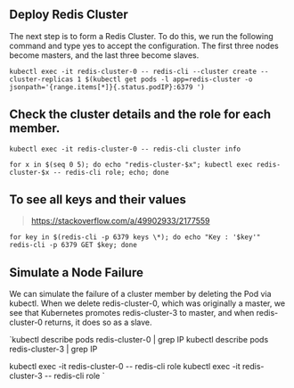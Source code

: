 ## Deploy Redis Cluster

The next step is to form a Redis Cluster. To do this, we run the following command and type yes to accept the configuration. The first three nodes become masters, and the last three become slaves.

`kubectl exec -it redis-cluster-0 -- redis-cli --cluster create --cluster-replicas 1 $(kubectl get pods -l app=redis-cluster -o jsonpath='{range.items[*]}{.status.podIP}:6379 ')`


## Check the cluster details and the role for each member.

`kubectl exec -it redis-cluster-0 -- redis-cli cluster info`

`for x in $(seq 0 5); do echo "redis-cluster-$x"; kubectl exec redis-cluster-$x -- redis-cli role; echo; done`

## To see all keys and their values

> https://stackoverflow.com/a/49902933/2177559

`for key in $(redis-cli -p 6379 keys \*);
  do echo "Key : '$key'" 
     redis-cli -p 6379 GET $key;
done
`

## Simulate a Node Failure

We can simulate the failure of a cluster member by deleting the Pod via kubectl. When we delete redis-cluster-0, which was originally a master, we see that Kubernetes promotes redis-cluster-3 to master, and when redis-cluster-0 returns, it does so as a slave.

`kubectl describe pods redis-cluster-0 | grep IP
kubectl describe pods redis-cluster-3 | grep IP

kubectl exec -it redis-cluster-0 -- redis-cli role
kubectl exec -it redis-cluster-3 -- redis-cli role
`

